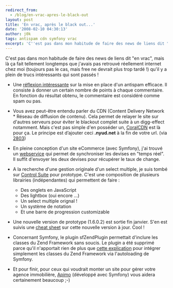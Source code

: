 ```yaml
---
redirect_from:
  - /blog/en-vrac-apres-le-black-out
layout: post
title: 'En vrac, après le black out...'
date: '2008-02-10 04:30:13'
author: j0k
tags: antispam cdn symfony vrac
excerpt: 'C''est pas dans mon habitude de faire des news de liens dit "en vrac", mais là ça fait tellement longtemps que j''avais pas retrouvé réellement internet chez moi (toujours pas le cas, mais free ne devrait plus trop tardé !) qu''il y a plein de trucs intéressants qui sont passés !'
---
```


C'est pas dans mon habitude de faire des news de liens dit "en vrac", mais là ça fait tellement longtemps que j'avais pas retrouvé réellement internet chez moi (toujours pas le cas, mais free ne devrait plus trop tardé !) qu'il y a plein de trucs intéressants qui sont passés !

* Une [réflexion intéressante](http://snook.ca/archives/other/effective_blog_comment_spam_blocker/) sur la mise en place d'un antispam efficace. Il consiste à donner un certain nombre de points à chaque commentaire. En fonction du résultat obtenu, le commentaire est considéré comme spam ou pas.

* Vous avez peut-être entendu parler du CDN (Content Delivery Network * Réseau de diffusion de contenu). Cela permet de relayer le site sur d'autres serveurs pour éviter le blackout complet suite à un digg-effect notamment. Mais c'est pas simple d'en posséder un, [CoralCDN](http://www.coralcdn.org/) est là pour ça. Le principe est d’ajouter ceci **.nyud.net** à la fin de votre url. (via [2803](http://www.2803.com/technologie/utiliser-un-cdn-pour-eviter-le-digg-effect/))

* En pleine conception d'un site eCommerce (avec Symfony), j'ai trouvé un [webservice](http://www.webservicex.net/CurrencyConvertor.asmx?op=ConversionRate) qui permet de synchroniser les devises en "temps réel". Il suffit d'envoyer les deux devises pour récupérer le taux de change.

* A la recherche d'une gestion originale d'un select multiple, je suis tombé sur [Control Suite](http://livepipe.net/projects/control_suite/) pour prototype. C'est une composition de plusieurs librairies (indépendantes) qui permettent de faire :
   * Des onglets en JavaScript
   * Des lightbox (oui encore ...)
   * Un select multiple orignal !
   * Un système de notation
   * Et une barre de progression customizable

* Une nouvelle version de prototype (1.6.0.2) est sortie fin janvier. S'en est suivis une [cheat sheet](http://thinkweb2.com/projects/prototype/prototype-1602-cheat-sheet/) sur cette nouvelle version à jour. Cool !

* Concernant Symfony, le plugin sfZendPlugin permettait d'inclure les classes du Zend Framework sans soucis. Le plugin a été supprimé parce qu'il n'apportait rien de plus que [cette explication](http://mirthlab.com/2008/01/29/sfzendplugin-alternative-to-installing-the-zend-framework/) pour intégrer simplement les classes du Zend Framework via l'autoloading de Symfony.

* Et pour finir, pour ceux qui voudrait monter un site pour gérer votre agence immobilière, [Apimo](http://code.google.com/p/apimo/) (développé avec Symfony) vous aidera certainement beaucoup ;-)
